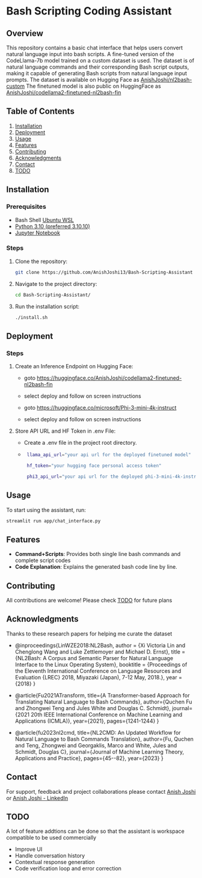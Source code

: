# Bash Scripting Coding Assistant

## Overview

This repository contains a basic chat interface that helps users convert natural language input into bash scripts. A fine-tuned version of the CodeLlama-7b model trained on a custom dataset is used. The dataset is of natural language commands and their corresponding Bash script outputs, making it capable of generating Bash scripts from natural language input prompts. The dataset is available on Hugging Face as [AnishJoshi/nl2bash-custom](https://huggingface.co/datasets/AnishJoshi/nl2bash-custom)
The finetuned model is also public on HuggingFace as [AnishJoshi/codellama2-finetuned-nl2bash-fin](https://huggingface.co/AnishJoshi/codellama2-finetuned-nl2bash-fin)


## Table of Contents
1. [Installation](#installation)
2. [Deployment](#deployment)
3. [Usage](#usage)
4. [Features](#features)
5. [Contributing](#contributing)
6. [Acknowledgments](#acknowledgments)
7. [Contact](#contact)
8. [TODO](#todo)

## Installation
### Prerequisites
- Bash Shell [Ubuntu WSL](https://ubuntu.com/desktop/wsl)
- [Python 3.10 (preferred 3.10.10)](https://www.python.org/downloads/release/python-31010/)
- [Jupyter Notebook](https://jupyter.org/install)

### Steps
1. Clone the repository:
   ```bash
   git clone https://github.com/AnishJoshi13/Bash-Scripting-Assistant
   ```
2. Navigate to the project directory:
   ```bash
   cd Bash-Scripting-Assistant/
   ```
3. Run the installation script:
   ```bash
   ./install.sh
   ```

## Deployment

### Steps
1. Create an Inference Endpoint on Hugging Face:
   - goto https://huggingface.co/AnishJoshi/codellama2-finetuned-nl2bash-fin
     
   - select deploy and follow on screen instructions
     
   - goto https://huggingface.co/microsoft/Phi-3-mini-4k-instruct
     
   - select deploy and follow on screen instructions
     
2. Store API URL and HF Token in .env File:
   - Create a .env file in the project root directory.
     
   - ```bash
      llama_api_url="your api url for the deployed finetuned model"
     
      hf_token="your hugging face personal access token"
     
      phi3_api_url="your api url for the deployed phi-3-mini-4k-instruct model"
     ```

## Usage
To start using the assistant, run:
```bash
streamlit run app/chat_interface.py
```


## Features
- **Command+Scripts**: Provides both single line bash commands and complete script codes
- **Code Explanation**: Explains the generated bash code line by line.


## Contributing
All contributions are welcome! Please check [TODO](#todo) for future plans

## Acknowledgments
Thanks to these research papers for helping me curate the dataset

- @inproceedings{LinWZE2018:NL2Bash, author = {Xi Victoria Lin and Chenglong Wang and Luke Zettlemoyer and Michael D. Ernst}, title = {NL2Bash: A Corpus and Semantic Parser for Natural Language Interface to the Linux Operating System}, booktitle = {Proceedings of the Eleventh International Conference on Language Resources and Evaluation {LREC} 2018, Miyazaki (Japan), 7-12 May, 2018.}, year = {2018} }

- @article{Fu2021ATransform, title={A Transformer-based Approach for Translating Natural Language to Bash Commands}, author={Quchen Fu and Zhongwei Teng and Jules White and Douglas C. Schmidt}, journal={2021 20th IEEE International Conference on Machine Learning and Applications (ICMLA)}, year={2021}, pages={1241-1244} }

- @article{fu2023nl2cmd, title={NL2CMD: An Updated Workflow for Natural Language to Bash Commands Translation}, author={Fu, Quchen and Teng, Zhongwei and Georgaklis, Marco and White, Jules and Schmidt, Douglas C}, journal={Journal of Machine Learning Theory, Applications and Practice}, pages={45--82}, year={2023} }

## Contact
For support, feedback and project collaborations please contact [Anish Joshi](mailto:anish.yog10@gmail.com) or [Anish Joshi - LinkedIn](https://www.linkedin.com/in/anish-joshi-58a265229/)

## TODO

A lot of feature addtions can be done so that the assistant is workspace compatible to be used commercially

- Improve UI
- Handle conversation history
- Contextual response generation
- Code verification loop and error correction

